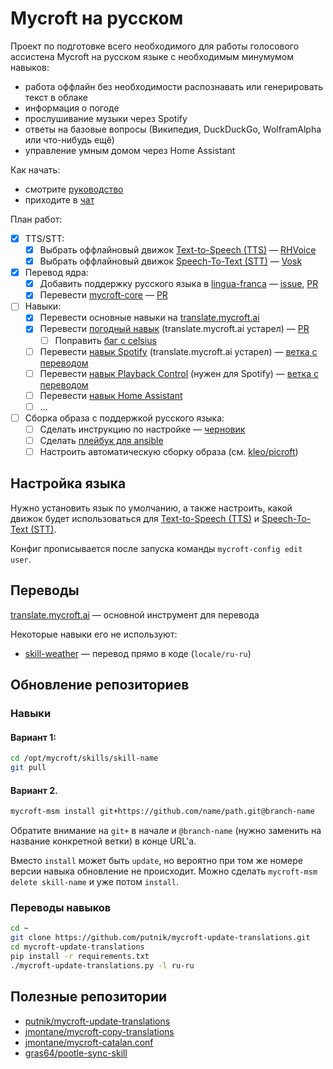 # Mycroft на русском
Проект по подготовке всего необходимого для работы голосового ассистена Mycroft на русском языке с необходимым минумумом навыков:
- работа оффлайн без необходимости распознавать или генерировать текст в облаке
- информация о погоде
- прослушивание музыки через Spotify
- ответы на базовые вопросы (Википедия, DuckDuckGo, WolframAlpha или что-нибудь ещё)
- управление умным домом через Home Assistant

Как начать:
- смотрите [руководство](/QUICK-START.md)
- приходите в [чат](https://chat.mycroft.ai/community/channels/pycroft)

План работ:
* [x] TTS/STT:
  * [x] Выбрать оффлайновый движок [Text-to-Speech (TTS)](/TTS) — [RHVoice](/TTS#rhvoice)
  * [x] Выбрать оффлайновый движок [Speech-To-Text (STT)](/STT) — [Vosk](/STT#vosk)
* [x] Перевод ядра:
  * [x] Добавить поддержку русского языка в [lingua-franca](https://github.com/MycroftAI/lingua-franca) — [issue](https://github.com/MycroftAI/lingua-franca/issues/213), [PR](https://github.com/MycroftAI/lingua-franca/pull/214)
  * [x] Перевести [mycroft-core](https://github.com/MycroftAI/mycroft-core) — [PR](https://github.com/MycroftAI/mycroft-core/pull/3014)
* [ ] Навыки:
  * [x] Перевести основные навыки на [translate.mycroft.ai](https://translate.mycroft.ai/ru/)
  * [x] Перевести [погодный навык](https://github.com/MycroftAI/skill-weather) (translate.mycroft.ai устарел) — [PR](https://github.com/MycroftAI/skill-weather/pull/188)
    * [ ] Поправить [баг с celsius](https://github.com/MycroftAI/skill-weather/issues/189)
  * [ ] Перевести [навык Spotify](https://github.com/forslund/spotify-skill) (translate.mycroft.ai устарел) — [ветка с переводом](https://github.com/putnik/spotify-skill/tree/21.01-russian)
  * [ ] Перевести [навык Playback Control](https://github.com/MycroftAI/skill-playback-control) (нужен для Spotify) — [ветка с переводом](https://github.com/putnik/skill-playback-control/tree/21.02-russian)
  * [ ] Перевести [навык Home Assistant](https://github.com/MycroftAI/skill-homeassistant)
  * [ ] …
* [ ] Сборка образа с поддержкой русского языка:
  * [ ] Сделать инструкцию по настройке — [черновик](/QUICK-START.md)
  * [ ] Сделать [плейбук для ansible](https://opensource.com/article/21/12/mycroft-raspberry-pi-ansible)
  * [ ] Настроить автоматическую сборку образа (см. [kleo/picroft](https://github.com/kleo/picroft))

## Настройка языка
Нужно установить язык по умолчанию, а также настроить, какой движок будет использоваться для [Text-to-Speech (TTS)](/TTS) и [Speech-To-Text (STT)](/STT).

Конфиг прописывается после запуска команды `mycroft-config edit user`.

## Переводы
[translate.mycroft.ai](https://translate.mycroft.ai/ru/) — основной инструмент для перевода

Некоторые навыки его не используют:
- [skill-weather](https://github.com/MycroftAI/skill-weather) — перевод прямо в коде (`locale/ru-ru`)

## Обновление репозиториев
### Навыки
#### Вариант 1:
```bash
cd /opt/mycroft/skills/skill-name
git pull
```

#### Вариант 2.
```bash
mycroft-msm install git+https://github.com/name/path.git@branch-name
```
Обратите внимание на `git+` в начале и `@branch-name` (нужно заменить на название конкретной ветки) в конце URL'а.

Вместо `install` может быть `update`, но вероятно при том же номере версии навыка обновление не происходит. Можно сделать `mycroft-msm delete skill-name` и уже потом `install`.

### Переводы навыков
```bash
cd ~
git clone https://github.com/putnik/mycroft-update-translations.git
cd mycroft-update-translations
pip install -r requirements.txt 
./mycroft-update-translations.py -l ru-ru
```

## Полезные репозитории
* [putnik/mycroft-update-translations](https://github.com/putnik/mycroft-update-translations)
* [jmontane/mycroft-copy-translations](https://github.com/jmontane/mycroft-copy-translations)
* [jmontane/mycroft-catalan.conf](https://github.com/jmontane/mycroft-catalan.conf)
* [gras64/pootle-sync-skill](https://github.com/gras64/pootle-sync-skill)

